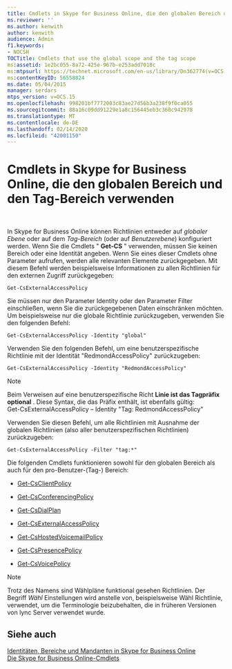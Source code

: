```yaml
---
title: Cmdlets in Skype for Business Online, die den globalen Bereich und den Tag-Bereich verwenden
ms.reviewer: ''
ms.author: kenwith
author: kenwith
audience: Admin
f1.keywords:
- NOCSH
TOCTitle: Cmdlets that use the global scope and the tag scope
ms:assetid: 1e2bc055-8a72-425e-967b-e253add7018c
ms:mtpsurl: https://technet.microsoft.com/en-us/library/Dn362774(v=OCS.15)
ms:contentKeyID: 56558824
ms.date: 05/04/2015
manager: serdars
mtps_version: v=OCS.15
ms.openlocfilehash: 998201bf7772003c83ae27d56b3a238f9f0ca055
ms.sourcegitcommit: 88a16c09dd91229e1a8c156445eb3c360c942978
ms.translationtype: MT
ms.contentlocale: de-DE
ms.lasthandoff: 02/14/2020
ms.locfileid: "42001150"
---
```

# <a name="cmdlets-in-skype-for-business-online-that-use-the-global-scope-and-the-tag-scope"></a>Cmdlets in Skype for Business Online, die den globalen Bereich und den Tag-Bereich verwenden

 


In Skype for Business Online können Richtlinien entweder auf *globaler Ebene* oder auf dem *Tag-Bereich* (oder auf *Benutzerebene*) konfiguriert werden. Wenn Sie die Cmdlets " **Get-CS** " verwenden, müssen Sie keinen Bereich oder eine Identität angeben. Wenn Sie eines dieser Cmdlets ohne Parameter aufrufen, werden alle relevanten Elemente zurückgegeben. Mit diesem Befehl werden beispielsweise Informationen zu allen Richtlinien für den externen Zugriff zurückgegeben:

    Get-CsExternalAccessPolicy

Sie müssen nur den Parameter Identity oder den Parameter Filter einschließen, wenn Sie die zurückgegebenen Daten einschränken möchten. Um beispielsweise nur die globale Richtlinie zurückzugeben, verwenden Sie den folgenden Befehl:

    Get-CsExternalAccessPolicy -Identity "global"

Verwenden Sie den folgenden Befehl, um eine benutzerspezifische Richtlinie mit der Identität "RedmondAccessPolicy" zurückzugeben:

    Get-CsExternalAccessPolicy -Identity "RedmondAccessPolicy"


> [!NOTE]  
> Beim Verweisen auf eine benutzerspezifische Richt <STRONG>Linie ist das Tagpräfix optional</STRONG> . Diese Syntax, die das Präfix enthält, ist ebenfalls gültig:<BR>Get-CsExternalAccessPolicy – Identity "Tag: RedmondAccessPolicy"



Verwenden Sie diesen Befehl, um alle Richtlinien mit Ausnahme der globalen Richtlinien (also aller benutzerspezifischen Richtlinien) zurückzugeben:

    Get-CsExternalAccessPolicy -Filter "tag:*"

Die folgenden Cmdlets funktionieren sowohl für den globalen Bereich als auch für den pro-Benutzer-(Tag-) Bereich:

  - [Get-CsClientPolicy](https://technet.microsoft.com/library/gg398830\(v=ocs.15\))

  - [Get-CsConferencingPolicy](https://technet.microsoft.com/library/gg398293\(v=ocs.15\))

  - [Get-CsDialPlan](https://technet.microsoft.com/library/gg413043\(v=ocs.15\))

  - [Get-CsExternalAccessPolicy](https://technet.microsoft.com/library/gg425805\(v=ocs.15\))

  - [Get-CsHostedVoicemailPolicy](https://technet.microsoft.com/library/gg398348\(v=ocs.15\))

  - [Get-CsPresencePolicy](https://technet.microsoft.com/library/gg398463\(v=ocs.15\))

  - [Get-CsVoicePolicy](https://technet.microsoft.com/library/gg398101\(v=ocs.15\))


> [!NOTE]  
> Trotz des Namens sind Wählpläne funktional gesehen Richtlinien. Der Begriff <EM>Wähl</EM> Einstellungen wird anstelle von, beispielsweise Wähl Richtlinie, verwendet, um die Terminologie beizubehalten, die in früheren Versionen von lync Server verwendet wurde.



## <a name="see-also"></a>Siehe auch


[Identitäten, Bereiche und Mandanten in Skype for Business Online](identities-scopes-and-tenants-in-skype-for-business-online.md)  
[Die Skype for Business Online-Cmdlets](https://technet.microsoft.com/library/dn362817\(v=ocs.15\))

